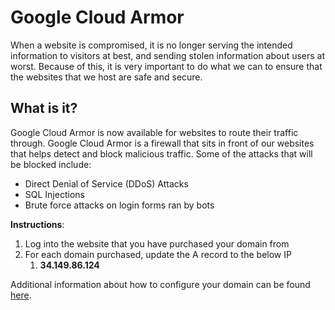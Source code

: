 # Google Cloud Armor

When a website is compromised, it is no longer serving the intended information to visitors at best, and sending stolen information about users at worst. Because of this, it is very important to do what we can to ensure that the websites that we host are safe and secure.

## What is it?
Google Cloud Armor is now available for websites to route their traffic through. Google Cloud Armor is a firewall that sits in front of our websites that helps detect and block malicious traffic. Some of the attacks that will be blocked include:

*   Direct Denial of Service (DDoS) Attacks
*   SQL Injections
*   Brute force attacks on login forms ran by bots

**Instructions**:

1.  Log into the website that you have purchased your domain from
2.  For each domain purchased, update the A record to the below IP
    1.  **34.149.86.124**

Additional information about how to configure your domain can be found [here](./connect-custom-domain.md).